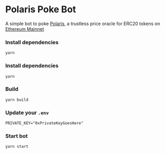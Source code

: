 # Polaris Poke Bot

A simple bot to poke [Polaris](https://github.com/marbleprotocol/polaris), a trustless price oracle for ERC20 tokens on [Ethereum Mainnet](https://etherscan.io/address/0x440a803b42a78d93a1fe5da29a9fb37ecf193786)

### Install dependencies
```
yarn
```

### Install dependencies
```
yarn
```

### Build
```
yarn build 
```

### Update your `.env`
```
PRIVATE_KEY="0xPrivateKeyGoesHere"
```

### Start bot

```
yarn start
```